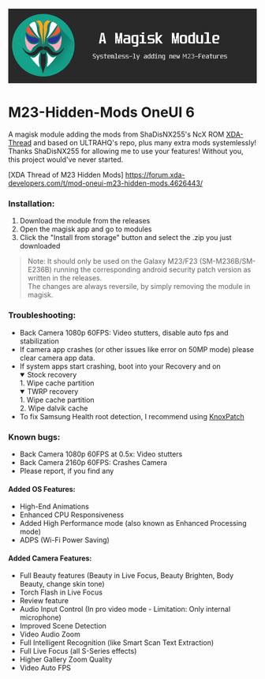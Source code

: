 ![m23banner](https://github.com/Aflaungos/A72-Hidden-Mods/blob/main/MagiskMod.jpg)
# M23-Hidden-Mods OneUI 6
A magisk module adding the mods from ShaDisNX255's NcX ROM [XDA-Thread](https://forum.xda-developers.com/t/samsung-galaxy-a71-working-mods.4173295/)  and based on ULTRAHQ's repo, plus many extra mods systemlessly!<br/>
Thanks ShaDisNX255 for allowing me to use your features! Without you, this project would've never started.

[XDA Thread of M23 Hidden Mods] https://forum.xda-developers.com/t/mod-oneui-m23-hidden-mods.4626443/

### Installation:
1. Download the module from the releases
2. Open the magisk app and go to modules
3. Click the "Install from storage" button and select the .zip you just downloaded 

> Note: It should only be used on the Galaxy M23/F23 (SM-M236B/SM-E236B) running the corresponding android security patch version as written in the releases. <br/>The changes are always reversile, by simply removing the module in magisk.

### Troubleshooting:
- Back Camera 1080p 60FPS: Video stutters, disable auto fps and stabilization
- If camera app crashes (or other issues like error on 50MP mode) please clear camera app data.
- If system apps start crashing, boot into your Recovery and on
  <details open>
  <summary>Stock recovery</summary>
  1. Wipe cache partition</br>
  </details>
  <details open>
  <summary>TWRP recovery</summary>
  1. Wipe cache partition</br>2. Wipe dalvik cache
  </details>
- To fix Samsung Health root detection, I recommend using [KnoxPatch](https://github.com/BlackMesa123/KnoxPatch/releases)

### Known bugs:
- Back Camera 1080p 60FPS at 0.5x: Video stutters
- Back Camera 2160p 60FPS: Crashes Camera
- Please report, if you find any

#### Added OS Features:
- High-End Animations
- Enhanced CPU Responsiveness
- Added High Performance mode (also known as Enhanced Processing mode)
- ADPS (Wi-Fi Power Saving)

#### Added Camera Features:
- Full Beauty features (Beauty in Live Focus, Beauty Brighten, Body Beauty, change skin tone)
- Torch Flash in Live Focus
- Review feature
- Audio Input Control (In pro video mode - Limitation: Only internal microphone)
- Improved Scene Detection
- Video Audio Zoom
- Full Intelligent Recognition (like Smart Scan Text Extraction)
- Full Live Focus (all S-Series effects)
- Higher Gallery Zoom Quality
- Video Auto FPS
